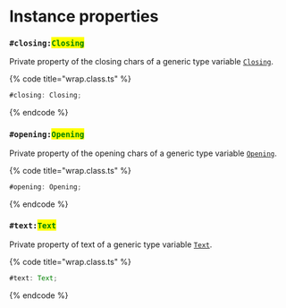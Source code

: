 # Instance properties

### `#closing:`<mark style="color:green;">`Closing`</mark>

Private property of the closing chars of a generic type variable [`Closing`](generic-type-variables.md#wrap-closing).

{% code title="wrap.class.ts" %}
```typescript
#closing: Closing;
```
{% endcode %}



### `#opening:`<mark style="color:green;">`Opening`</mark>

Private property of the opening chars of a generic type variable [`Opening`](generic-type-variables.md#wrap-opening).

{% code title="wrap.class.ts" %}
```typescript
#opening: Opening;
```
{% endcode %}



### `#text:`<mark style="color:green;">`Text`</mark>

Private property of text of a generic type variable [`Text`](generic-type-variables.md#wrap-less-than...-text-...greater-than).

{% code title="wrap.class.ts" %}
```typescript
#text: Text;
```
{% endcode %}
